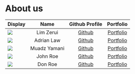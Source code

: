 # About us

Display |   Name    |            Github Profile             | Portfolio 
--------|:---------:|:-------------------------------------:|:---------:
![](https://via.placeholder.com/100.png?text=Photo) | Lim Zerui | [Github](https://github.com/limzerui) | [Portfolio](docs/team/Zerui.md)
![](https://via.placeholder.com/100.png?text=Photo) | Adrian Law | [Github](https://github.com/aydrienlaw) | [Portfolio](docs/team/johndoe.md)
![](https://via.placeholder.com/100.png?text=Photo) | Muadz Yamani | [Github](https://github.com/muadzyamani) | [Portfolio](docs/team/muadzyamani.md)
![](https://via.placeholder.com/100.png?text=Photo) | John Roe  |     [Github](https://github.com/)     | [Portfolio](docs/team/johndoe.md)
![](https://via.placeholder.com/100.png?text=Photo) |  Don Roe  |     [Github](https://github.com/)     | [Portfolio](docs/team/johndoe.md)
